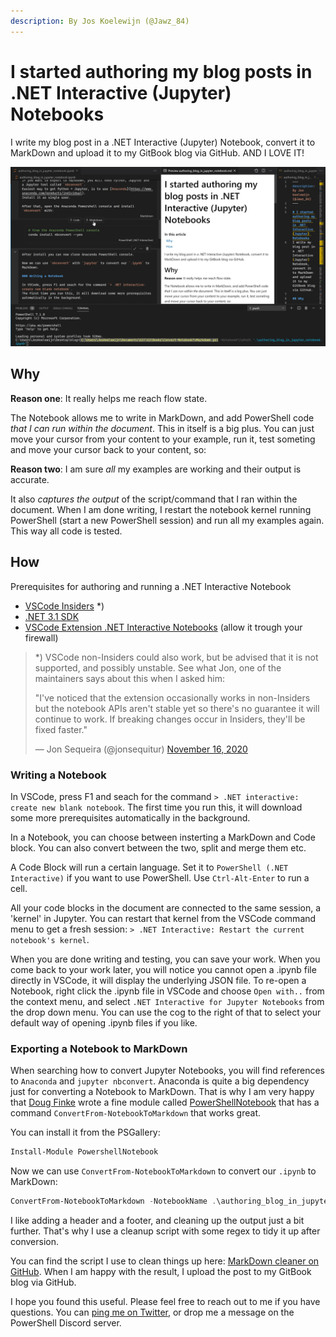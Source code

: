 ```yaml
---
description: By Jos Koelewijn (@Jawz_84)
---
```


# I started authoring my blog posts in .NET Interactive \(Jupyter\) Notebooks

I write my blog post in a .NET Interactive \(Jupyter\) Notebook, convert it to MarkDown and upload it to my GitBook blog via GitHub. AND I LOVE IT!

![Screenshot](.gitbook/assets/screenshot.jpg)

## Why

**Reason one**: It really helps me reach flow state.

The Notebook allows me to write in MarkDown, and add PowerShell code _that I can run within the document_. This in itself is a big plus. You can just move your cursor from your content to your example, run it, test someting and move your cursor back to your content, so:

**Reason two**: I am sure _all_ my examples are working and their output is accurate.

It also _captures the output_ of the script/command that I ran within the document. When I am done writing, I restart the notebook kernel running PowerShell \(start a new PowerShell session\) and run all my examples again. This way all code is tested.

## How

Prerequisites for authoring and running a .NET Interactive Notebook

* [VSCode Insiders](https://code.visualstudio.com/insiders/) \*\)
* [.NET 3.1 SDK](https://dotnet.microsoft.com/download/dotnet-core/3.1)
* [VSCode Extension .NET Interactive Notebooks](https://marketplace.visualstudio.com/items?itemName=ms-dotnettools.dotnet-interactive-vscode) \(allow it trough your firewall\)

> \*\) VSCode non-Insiders could also work, but be advised that it is not supported, and possibly unstable. See what Jon, one of the maintainers says about this when I asked him:
>
> "I've noticed that the extension occasionally works in non-Insiders but the notebook APIs aren't stable yet so there's no guarantee it will continue to work. If breaking changes occur in Insiders, they'll be fixed faster."
>
> — Jon Sequeira \(@jonsequitur\) [November 16, 2020](https://twitter.com/jonsequitur/status/1328404886917058561?ref_src=twsrc%5Etfw)

### Writing a Notebook

In VSCode, press F1 and seach for the command `> .NET interactive: create new blank notebook`. The first time you run this, it will download some more prerequisites automatically in the background.

In a Notebook, you can choose between insterting a MarkDown and Code block. You can also convert between the two, split and merge them etc.

A Code Block will run a certain language. Set it to `PowerShell (.NET Interactive)` if you want to use PowerShell. Use `Ctrl-Alt-Enter` to run a cell.

All your code blocks in the document are connected to the same session, a 'kernel' in Jupyter. You can restart that kernel from the VSCode command menu to get a fresh session: `> .NET Interactive: Restart the current notebook's kernel`.

When you are done writing and testing, you can save your work. When you come back to your work later, you will notice you cannot open a .ipynb file directly in VSCode, it will display the underlying JSON file. To re-open a Notebook, right click the .ipynb file in VSCode and choose `Open with..` from the context menu, and select `.NET Interactive for Jupyter Notebooks` from the drop down menu. You can use the cog to the right of that to select your default way of opening .ipynb files if you like.

### Exporting a Notebook to MarkDown

When searching how to convert Jupyter Notebooks, you will find references to `Anaconda` and `jupyter nbconvert`. 
Anaconda is quite a big dependency just for converting a Notebook to MarkDown. 
That is why I am very happy that [Doug Finke](https://twitter.com/dfinke) wrote a fine module called [PowerShellNotebook](https://github.com/dfinke/PowerShellNotebook) that has a command `ConvertFrom-NotebookToMarkdown` that works great. 

You can install it from the PSGallery:

```powershell
Install-Module PowershellNotebook
```

Now we can use `ConvertFrom-NotebookToMarkdown` to convert our `.ipynb` to MarkDown:

```powershell
ConvertFrom-NotebookToMarkdown -NotebookName .\authoring_blog_in_jupyter_notebook.ipynb
```

I like adding a header and a footer, and cleaning up the output just a bit further. That's why I use a cleanup script with some regex to tidy it up after conversion.

You can find the script I use to clean things up here: [MarkDown cleaner on GitHub](https://github.com/Jawz84/GitBooks/blob/master/Convert-NotebookToMarkDown.ps1). 
When I am happy with the result, I upload the post to my GitBook blog via GitHub.

I hope you found this useful. Please feel free to reach out to me if you have questions. You can [ping me on Twitter](https://www.twitter.com/Jawz_84), or drop me a message on the PowerShell Discord server.
